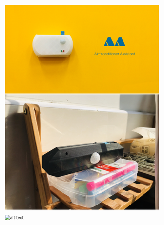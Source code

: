 <img src="/smartAC.jpg" alt="Alt text" title="Optional title">
<img src="/smartAC2.jpg" alt="Alt text" title="Optional title">

![alt text](https://github.com/AnthonyChen0921/SmartAC/blob/main/AC.jpg)
